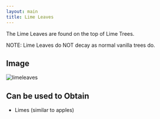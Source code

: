 ```yaml
---
layout: main
title: Lime Leaves
---
```


The Lime Leaves are found on the top of Lime Trees.

NOTE: Lime Leaves do NOT decay as normal vanilla trees do.

## Image

![limeleaves](https://t.gyazo.com/teams/chew/9fd1f39a5e689f644ee80e685033f93d.png)

## Can be used to Obtain

- Limes (similar to apples)
